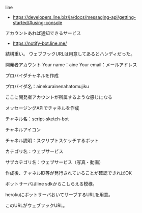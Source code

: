 line
- https://developers.line.biz/ja/docs/messaging-api/getting-started/#using-console


アカウントあれば通知できるサービス
- https://notify-bot.line.me/

結構重い。
ウェブフックURLは用意してあるとハンディだった。


開発者アカウント
Your name：aine
Your email：メールアドレス



プロバイダチャネルを作成

プロバイダ名：ainekurainenahatomujiku

ここに開発者アカウントが所属するような感じになる

メッセージングAPIでチャネルを作成

チャネル名：script-sketch-bot

チャネルアイコン

チャネル説明：スクリプトスケッチするボット

カテゴリ名：ウェブサービス

サブカテゴリ名：ウェブサービス（写真・動画）

作成後、チャネルID等が発行されていることが確認できればOK

ボットサーバはline sdkからこしらえる模様。

herokuにボットサーバおいてサーブするURLを用意。

このURLがウェブフックURL。


